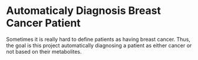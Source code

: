 # Automaticaly Diagnosis Breast Cancer Patient
Sometimes it is really hard to define patients as having breast cancer. Thus, the goal is this project automatically diagnosing a patient as either cancer or not based on their metabolites.